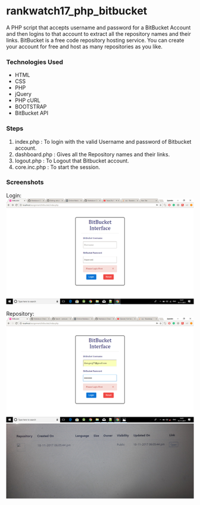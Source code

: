 # rankwatch17_php_bitbucket
A PHP script that accepts username and password for a BitBucket Account and then logins to that account to extract all the repository names and their links. 
BitBucket is a free code repository hosting service. You can create your account for free and host as many repositories as you like.

### Technologies Used
* HTML
* CSS
* PHP
* jQuery
* PHP cURL
* BOOTSTRAP
* BitBucket API

### Steps
1. index.php : To login with the valid Username and password of Bitbucket account.
2. dashboard.php : Gives all the Repository names and their links.
3. logout.php : To Logout that Bitbucket account.
4. core.inc.php : To start the session.

### Screenshots
Login:
<img src="/screenshots5/Screenshot (44).png" width="=1000px">

Repository:
<img src="/screenshots5/Screenshot (45).png" width="=1000px">
<img src="/screenshots5/Screenshot (46).png" width="=1000px">

